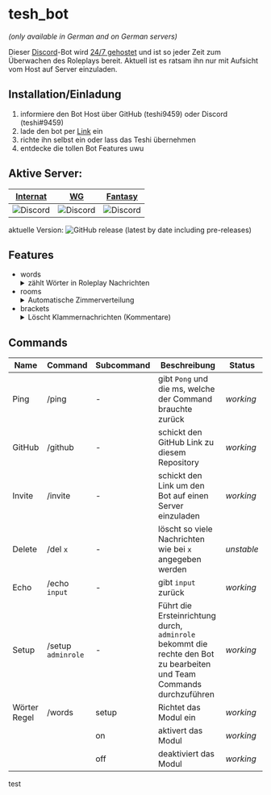 # tesh_bot
*(only available in German and on German servers)*

Dieser [Discord](https://discord.com/)-Bot wird
[24/7 gehostet](https://gameserver.gratis/) und ist so jeder Zeit zum Überwachen des Roleplays bereit.
Aktuell ist es ratsam ihn nur mit Aufsicht vom Host auf Server einzuladen.
## Installation/Einladung
1. informiere den Bot Host über GitHub (teshi9459) oder Discord (teshi#9459)
2. lade den bot per [Link](https://discord.com/api/oauth2/authorize?client_id=867850838752100424&permissions=8&scope=bot%20applications.commands) ein
3. richte ihn selbst ein oder lass das Teshi übernehmen
4. entdecke die tollen Bot Features uwu

## Aktive Server:
[Internat](https://discord.gg/jeZ9USuZgA) | [WG](https://discord.gg/8ybsZUnhHD) | [Fantasy](https://discord.gg/qpdnyWStBe)
---|---|---
![Discord](https://img.shields.io/discord/879756056346099722?label=%20) | ![Discord](https://img.shields.io/discord/895413069642072075?label=%20) | ![Discord](https://img.shields.io/discord/842687670803103774?label=%20)

aktuelle Version: ![GitHub release (latest by date including pre-releases)](https://img.shields.io/github/v/release/teshi9459/tesh_bot?include_prereleases&label=%20)
## Features
- words
    <details markdown='1'><summary>zählt Wörter in Roleplay Nachrichten</summary>Schickt eine Warnung, bei einer Wortzahl die min≤≥max ist und speichert die Nachricht in einem erstellten Log Channel
    </details>
- rooms
    <details markdown='1'><summary>Automatische Zimmerverteilung</summary>Roleplayer können sich selbst ein Zimmer aussuchen, in welches sie dann eingetragen werden. Das austragen muss ein Admin übernehmen.</details>
- brackets
    <details markdown='1'><summary>Löscht Klammernachrichten (Kommentare)</summary>Wenn eine Nachricht (,){,},[ oder ] am Anfang oder Ende hat wird sie gelöscht. Leider geht das nur für nicht ganz so alte Nachrichten aber ca. 100 schafft er zu durchsuchen.
</details>

## Commands
Name | Command | Subcommand | Beschreibung | Status
---|---|---|---|---
Ping | /ping | - | gibt `Pong` und die ms, welche der Command brauchte zurück | _working_
GitHub |  /github | - | schickt den GitHub Link zu diesem Repository | _working_
   Invite | /invite | - | schickt den Link um den Bot auf einen  Server einzuladen |  _working_
Delete | /del ` x ` | - | löscht so viele Nachrichten wie bei ` x ` angegeben werden | _unstable_
Echo | /echo ` input ` | - | gibt ` input ` zurück | _working_
Setup  | /setup ` adminrole `  | - | Führt die Ersteinrichtung durch, ` adminrole ` bekommt die rechte den Bot zu bearbeiten und Team Commands durchzuführen| _working_
Wörter Regel  | /words | setup | Richtet das Modul ein | _working_
|  |   | on | aktivert das Modul | _working_
 | |   | off | deaktiviert das Modul | _working_
  

test